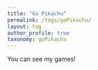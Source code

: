 ```yaml
---
title: "Go Pikachu"
permalink: /tags/goPikachu/
layout: tag
author_profile: true
taxonomy: goPikachu
---
```


You can see my games!

